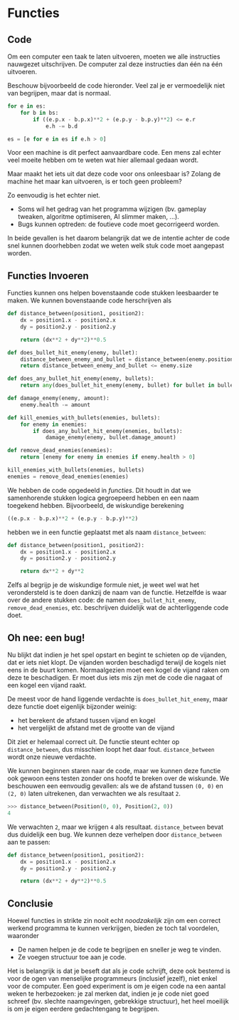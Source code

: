 # Functies

## Code

Om een computer een taak te laten uitvoeren, moeten we alle instructies nauwgezet uitschrijven.
De computer zal deze instructies dan één na één uitvoeren.

Beschouw bijvoorbeeld de code hieronder.
Veel zal je er vermoedelijk niet van begrijpen, maar dat is normaal.

```python
for e in es:
    for b in bs:
        if ((e.p.x - b.p.x)**2 + (e.p.y - b.p.y)**2) <= e.r
            e.h -= b.d

es = [e for e in es if e.h > 0]
```

Voor een machine is dit perfect aanvaardbare code.
Een mens zal echter veel moeite hebben om te weten wat hier allemaal gedaan wordt.

Maar maakt het iets uit dat deze code voor ons onleesbaar is?
Zolang de machine het maar kan uitvoeren, is er toch geen probleem?

Zo eenvoudig is het echter niet.

* Soms wil het gedrag van het programma wijzigen (bv. gameplay tweaken, algoritme optimiseren, AI slimmer maken, ...).
* Bugs kunnen optreden: de foutieve code moet gecorrigeerd worden.

In beide gevallen is het daarom belangrijk dat we de intentie achter de code snel kunnen doorhebben zodat we weten welk stuk code moet aangepast worden.

## Functies Invoeren

Functies kunnen ons helpen bovenstaande code stukken leesbaarder te maken.
We kunnen bovenstaande code herschrijven als

```python
def distance_between(position1, position2):
    dx = position1.x - position2.x
    dy = position2.y - position2.y

    return (dx**2 + dy**2)**0.5

def does_bullet_hit_enemy(enemy, bullet):
    distance_between_enemy_and_bullet = distance_between(enemy.position, bullet.position)
    return distance_between_enemy_and_bullet <= enemy.size

def does_any_bullet_hit_enemy(enemy, bullets):
    return any(does_bullet_hit_enemy(enemy, bullet) for bullet in bullets)

def damage_enemy(enemy, amount):
    enemy.health -= amount

def kill_enemies_with_bullets(enemies, bullets):
    for enemy in enemies:
        if does_any_bullet_hit_enemy(enemies, bullets):
            damage_enemy(enemy, bullet.damage_amount)

def remove_dead_enemies(enemies):
    return [enemy for enemy in enemies if enemy.health > 0]

kill_enemies_with_bullets(enemies, bullets)
enemies = remove_dead_enemies(enemies)
```

We hebben de code opgedeeld in _functies_.
Dit houdt in dat we samenhorende stukken logica gegroepeerd hebben en een naam toegekend hebben.
Bijvoorbeeld, de wiskundige berekening

```python
((e.p.x - b.p.x)**2 + (e.p.y - b.p.y)**2)
```

hebben we in een functie geplaatst met als naam `distance_between`:

```python
def distance_between(position1, position2):
    dx = position1.x - position2.x
    dy = position2.y - position2.y

    return dx**2 + dy**2
```

Zelfs al begrijp je de wiskundige formule niet, je weet wel wat het verondersteld is te doen dankzij de naam van de functie.
Hetzelfde is waar over de andere stukken code: de namen `does_bullet_hit_enemy`, `remove_dead_enemies`, etc. beschrijven duidelijk wat de achterliggende code doet.

## Oh nee: een bug!

Nu blijkt dat indien je het spel opstart en begint te schieten op de vijanden, dat er iets niet klopt.
De vijanden worden beschadigd terwijl de kogels niet eens in de buurt komen.
Normaalgezien moet een kogel de vijand raken om deze te beschadigen.
Er moet dus iets mis zijn met de code die nagaat of een kogel een vijand raakt.

De meest voor de hand liggende verdachte is `does_bullet_hit_enemy`, maar deze functie doet eigenlijk bijzonder weinig:

* het berekent de afstand tussen vijand en kogel
* het vergelijkt de afstand met de grootte van de vijand

Dit ziet er helemaal correct uit.
De functie steunt echter op `distance_between`, dus misschien loopt het daar fout.
`distance_between` wordt onze nieuwe verdachte.

We kunnen beginnen staren naar de code, maar we kunnen deze functie ook gewoon eens testen zonder ons hoofd te breken over de wiskunde.
We beschouwen een eenvoudig gevallen: als we de afstand tussen `(0, 0)` en `(2, 0)` laten uitrekenen, dan verwachten we als resultaat `2`.

```python
>>> distance_between(Position(0, 0), Position(2, 0))
4
```

We verwachten `2`, maar we krijgen `4` als resultaat.
`distance_between` bevat dus duidelijk een bug.
We kunnen deze verhelpen door `distance_between` aan te passen:

```python
def distance_between(position1, position2):
    dx = position1.x - position2.x
    dy = position2.y - position2.y

    return (dx**2 + dy**2)**0.5
```

## Conclusie

Hoewel functies in strikte zin nooit echt _noodzakelijk_ zijn om een correct werkend programma te kunnen verkrijgen, bieden ze toch tal voordelen, waaronder

* De namen helpen je de code te begrijpen en sneller je weg te vinden.
* Ze voegen structuur toe aan je code.

Het is belangrijk is dat je beseft dat als je code schrijft, deze ook bestemd is voor de ogen van menselijke programmeurs (inclusief jezelf), niet enkel voor de computer.
Een goed experiment is om je eigen code na een aantal weken te herbezoeken: je zal merken dat, indien je je code niet goed schreef (bv. slechte naamgevingen, gebrekkige structuur), het heel moeilijk is om je eigen eerdere gedachtengang te begrijpen.
